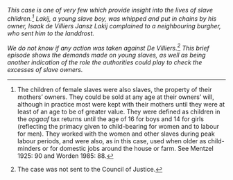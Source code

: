 *This case is one of very few which provide insight into the lives of slave children.[^1] Lakij, a young slave boy, was whipped and put in chains by his owner, Isaak de Villiers Jansz Lakij complained to a neighbouring burgher, who sent him to the landdrost.*

*We do not know if any action was taken against De Villiers.[^2] This brief episode shows the demands made on young slaves, as well as being another indication of the role the authorities could play to check the excesses of slave owners.*

[^1]: The children of female slaves were also slaves, the property of their mothers’ owners. They could be sold at any age at their owners’ will, although in practice most were kept with their mothers until they were at least of an age to be of greater value. They were defined as children in the *opgaaf* tax returns until the age of 16 for boys and 14 for girls (reflecting the primacy given to child-bearing for women and to labour for men). They worked with the women and other slaves during peak labour periods, and were also, as in this case, used when older as child-minders or for domestic jobs around the house or farm. See Mentzel 1925: 90 and Worden 1985: 88.

[^2]: The case was not sent to the Council of Justice.
